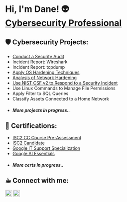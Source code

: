 <h1>Hi, I'm Dane! 👽 <br/><a <a href="https://www.linkedin.com/in/dainecryption/">Cybersecurity Professional</a></h1>

<h2> 🛡️ Cybersecurity Projects: </h2>

  - [Conduct a Security Audit](https://github.com/dainecryption/SecurityAudit/tree/main)
  - Incident Report: Wireshark
  - Incident Report: tcpdump
  - [Apply OS Hardening Techniques](https://github.com/dainecryption/OSHardeningTechniques)
  - [Analysis of Network Hardening](https://github.com/dainecryption/AnalysisNetworkHardening)
  - [Use NIST CSF v2 to Respond to a Security Incident](https://github.com/dainecryption/NIST-CSF-v2)
  - Use Linux Commands to Manage File Permissions
  - Apply Filter to SQL Queries
  - Classify Assets Connected to a Home Network
  - <h4><i> More projects in progress.. </i></h4>

<h2> 📜 Certifications: </h2>

  - [ISC2 CC Course Pre-Assessment](https://github.com/dainecryption/dainecryption/blob/main/ISC2%20CC%20Pre-assessment.pdf)
  - [ISC2 Candidate](https://www.credly.com/badges/afc7cc34-5abf-4a8b-8fbc-8437e685afdf/public_url)
  - [Google IT Support Specialization](https://www.coursera.org/account/accomplishments/professional-cert/ABCFVC8528YW)
  - [Google AI Essentials](https://www.coursera.org/account/accomplishments/verify/ZMT4LLLDMAPV)
 - <h4><i> More certs in progress.. </i></h4>

<h2> ☕︎ Connect with me:</h2>

[<img align="left" alt="DaineParaon | LinkedIn" width="22px" src="https://cdn.jsdelivr.net/npm/simple-icons@v3/icons/linkedin.svg" />][linkedin]
[<img align="left" alt="DaineParaon | Instagram" width="22px" src="https://cdn.jsdelivr.net/npm/simple-icons@v3/icons/instagram.svg" />][instagram]

[instagram]: https://www.instagram.com/dainegrs/
[linkedin]: https://linkedin.com/in/dainecryption/

<!--
**dainecryption** is a ✨ _special_ ✨ repository because its `README.md` (this file) appears on your GitHub profile.

Here are some ideas to get you started:

- 🔭 I’m currently working on ...
- 🌱 I’m currently learning ...
- 👯 I’m looking to collaborate on ...
- 🤔 I’m looking for help with ...
- 💬 Ask me about ...
- 📫 How to reach me: ...
- 😄 Pronouns: ...
- ⚡ Fun fact: ...
-->
